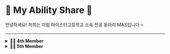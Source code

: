 # 💛 My Ability Share 🐤  

안녕하세요! 저희는 미림 마이스터고등학교 소속 전공 동아리 MAS입니다 ⭐  

---

<details>
<summary><strong>👨‍💻 4th Member</strong></summary>

### Developer 💻  
- [정희진](https://github.com/hjzhhhj)  
- [박준원](https://github.com/nck90)  
- [박홍준](https://github.com/hJun-KR)  
- [김효일](https://github.com/rlagydlf)  

### Designer 🎨  
- [문지우](https://github.com/)  

</details>

<details>
<summary><strong>👩‍💻 5th Member</strong></summary>

### Developer 💻  
- [강하윤](https://github.com/kagnhayun)  
- [김하진](https://github.com/khjtwin1)  
- [하정원](https://github.com/hajungwon31)  
- [차윤미](https://github.com/cymcym11)  

### Designer 🎨  
- [김시은](https://github.com/)  
- [윤수아](https://github.com/)  

</details>
